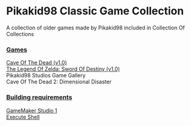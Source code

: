 # Pikakid98 Classic Game Collection

A collection of older games made by Pikakid98 included in Collection Of Collections

### <b><u>Games</b></u>

[Cave Of The Dead (v1.0)](https://github.com/Git-Pikakid98/cave-of-the-dead/releases/tag/v1.0)
\
[The Legend Of Zelda: Sword Of Destiny (v1.0)](https://github.com/Git-Pikakid98/the-legend-of-zelda-sword-of-destiny/releases/tag/v1.0)
\
Pikakid98 Studios Game Gallery
\
Cave Of The Dead 2: Dimensional Disaster

### <b><u>Building requirements</b></u>

[GameMaker Studio 1](https://gminstall.yoyogames.com/downloads/gm-studio/GMStudio-Installer-1.4.9999.exe)
\
[Execute Shell](https://marketplace.gamemaker.io/assets/575/execute-shell)
